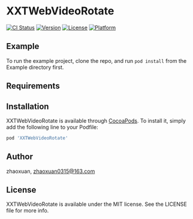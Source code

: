 # XXTWebVideoRotate

[![CI Status](https://img.shields.io/travis/zhaoxuan/XXTWebVideoRotate.svg?style=flat)](https://travis-ci.org/zhaoxuan/XXTWebVideoRotate)
[![Version](https://img.shields.io/cocoapods/v/XXTWebVideoRotate.svg?style=flat)](https://cocoapods.org/pods/XXTWebVideoRotate)
[![License](https://img.shields.io/cocoapods/l/XXTWebVideoRotate.svg?style=flat)](https://cocoapods.org/pods/XXTWebVideoRotate)
[![Platform](https://img.shields.io/cocoapods/p/XXTWebVideoRotate.svg?style=flat)](https://cocoapods.org/pods/XXTWebVideoRotate)

## Example

To run the example project, clone the repo, and run `pod install` from the Example directory first.

## Requirements

## Installation

XXTWebVideoRotate is available through [CocoaPods](https://cocoapods.org). To install
it, simply add the following line to your Podfile:

```ruby
pod 'XXTWebVideoRotate'
```

## Author

zhaoxuan, zhaoxuan0315@163.com

## License

XXTWebVideoRotate is available under the MIT license. See the LICENSE file for more info.
